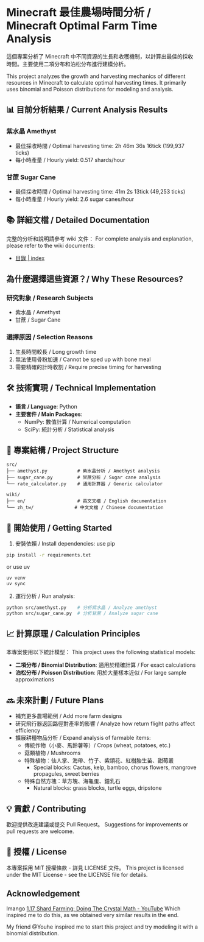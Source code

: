 # Minecraft 最佳農場時間分析 / Minecraft Optimal Farm Time Analysis

這個專案分析了 Minecraft 中不同資源的生長和收穫機制，以計算出最佳的採收時間。主要使用二項分布和泊松分布進行建模分析。

This project analyzes the growth and harvesting mechanics of different resources in Minecraft to calculate optimal harvesting times. It primarily uses binomial and Poisson distributions for modeling and analysis.

## 📊 目前分析結果 / Current Analysis Results

### 紫水晶 Amethyst

- 最佳採收時間 / Optimal harvesting time: 2h 46m 36s 16tick (199,937 ticks)
- 每小時產量 / Hourly yield: 0.517 shards/hour

### 甘蔗 Sugar Cane

- 最佳採收時間 / Optimal harvesting time: 41m 2s 13tick (49,253 ticks)
- 每小時產量 / Hourly yield: 2.6 sugar canes/hour

## 📚 詳細文檔 / Detailed Documentation

完整的分析和說明請參考 wiki 文件：
For complete analysis and explanation, please refer to the wiki documents:

- [目錄 | index](wiki/index.md)

## 為什麼選擇這些資源？/ Why These Resources?

### 研究對象 / Research Subjects

- 紫水晶 / Amethyst
- 甘蔗 / Sugar Cane

### 選擇原因 / Selection Reasons

1. 生長時間較長 / Long growth time
2. 無法使用骨粉加速 / Cannot be sped up with bone meal
3. 需要精確的計時收割 / Require precise timing for harvesting

## 🛠️ 技術實現 / Technical Implementation

- **語言 / Language**: Python
- **主要套件 / Main Packages**:
  - NumPy: 數值計算 / Numerical computation
  - SciPy: 統計分析 / Statistical analysis

## 📁 專案結構 / Project Structure

```
src/
├── amethyst.py           # 紫水晶分析 / Amethyst analysis
├── sugar_cane.py         # 甘蔗分析 / Sugar cane analysis
└── rate_calculator.py    # 通用計算器 / Generic calculator

wiki/
├── en/                   # 英文文檔 / English documentation
└── zh_tw/               # 中文文檔 / Chinese documentation
```


## 🚀 開始使用 / Getting Started

1. 安裝依賴 / Install dependencies:
use pip

```bash
pip install -r requirements.txt
```

or use uv

```bash
uv venv
uv sync
```

2. 運行分析 / Run analysis:

```bash
python src/amethyst.py    # 分析紫水晶 / Analyze amethyst
python src/sugar_cane.py  # 分析甘蔗 / Analyze sugar cane
```

## 📈 計算原理 / Calculation Principles

本專案使用以下統計模型：
This project uses the following statistical models:

- **二項分布 / Binomial Distribution**: 適用於精確計算 / For exact calculations
- **泊松分布 / Poisson Distribution**: 用於大量樣本近似 / For large sample approximations

## 🔜 未來計劃 / Future Plans

- 補充更多農場範例 / Add more farm designs
- 研究飛行器返回路徑對產率的影響 / Analyze how return flight paths affect efficiency
- 擴展耕種物品分析 / Expand analysis of farmable items:
    - 傳統作物（小麥、馬鈴薯等）/ Crops (wheat, potatoes, etc.)
    - 菇類植物 / Mushrooms
    - 特殊植物：仙人掌、海帶、竹子、紫頌花、紅樹胎生苗、甜莓叢
        - Special blocks: Cactus, kelp, bamboo, chorus flowers, mangrove propagules, sweet berries
    - 特殊自然方塊：草方塊、海龜蛋、鐘乳石
        -  Natural blocks: grass blocks, turtle eggs, dripstone

## 💡 貢獻 / Contributing

歡迎提供改進建議或提交 Pull Request。
Suggestions for improvements or pull requests are welcome.

## 📄 授權 / License

本專案採用 MIT 授權條款 - 詳見 LICENSE 文件。
This project is licensed under the MIT License - see the LICENSE file for details.

## Acknowledgement

Imango [1.17 Shard Farming: Doing The Crystal Math - YouTube](https://youtu.be/H3bCCANEbbQ?t=502)
Which inspired me to do this, as we obtained very similar results in the end.

My friend @Youhe inspired me to start this project and try modeling it with a binomial distribution.

